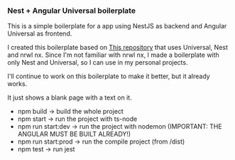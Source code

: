 ### Nest + Angular Universal boilerplate

This is a simple boilerplate for a app using NestJS as backend and Angular Universal as frontend.

I created this boilerplate based on [This repository](https://github.com/colmena/angular-nest-universal-starter) that uses Universal, Nest and nrwl nx. Since I'm not familiar with nrwl nx, I made a boilerplate with only Nest and Universal, so I can use in my personal projects.

I'll continue to work on this boilerplate to make it better, but it already works.

It just shows a blank page with a text on it.

* npm build -> build the whole project
* npm start -> run the project with ts-node
* npm run start:dev -> run the project with nodemon (IMPORTANT: THE ANGULAR MUST BE BUILT ALREADY!)
* npm run start:prod -> run the compile project (from /dist)
* npm test -> run jest
